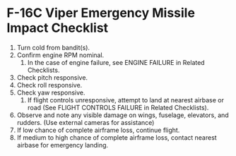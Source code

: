 # F-16C Viper Emergency Missile Impact Checklist

1. Turn cold from bandit(s).
2. Confirm engine RPM nominal.
   1. In the case of engine failure, see ENGINE FAILURE in Related Checklists.
3. Check pitch responsive.
4. Check roll responsive.
5. Check yaw responsive.
   1. If flight controls unresponsive, attempt to land at nearest airbase or road (See FLIGHT CONTROLS FAILURE in Related Checklists).
6. Observe and note any visible damage on wings, fuselage, elevators, and rudders. (Use external cameras for assistance)
7. If low chance of complete airframe loss, continue flight.
8. If medium to high chance of complete airframe loss, contact nearest airbase for emergency landing.
